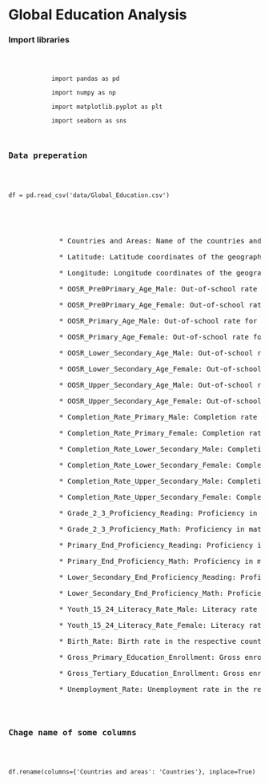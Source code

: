 <h1 style="">Global Education Analysis</h1>
<div class="container">
    <h3>Import libraries</h3><br>
        <pre><code id="code-block">
            import pandas as pd<br>
            import numpy as np<br>
            import matplotlib.pyplot as plt<br>
            import seaborn as sns
        </code>
    <h3>Data preperation</h3>
        <pre><code>df = pd.read_csv('data/Global_Education.csv')</code></pre>
        <p>
            * Countries and Areas: Name of the countries and areas.<br>
            * Latitude: Latitude coordinates of the geographical location.<br>
            * Longitude: Longitude coordinates of the geographical location.<br>
            * OOSR_Pre0Primary_Age_Male: Out-of-school rate for pre-primary age males.<br>
            * OOSR_Pre0Primary_Age_Female: Out-of-school rate for pre-primary age females.<br>
            * OOSR_Primary_Age_Male: Out-of-school rate for primary age males.<br>
            * OOSR_Primary_Age_Female: Out-of-school rate for primary age females.<br>
            * OOSR_Lower_Secondary_Age_Male: Out-of-school rate for lower secondary age males.<br>
            * OOSR_Lower_Secondary_Age_Female: Out-of-school rate for lower secondary age females.<br>
            * OOSR_Upper_Secondary_Age_Male: Out-of-school rate for upper secondary age males.<br>
            * OOSR_Upper_Secondary_Age_Female: Out-of-school rate for upper secondary age females.<br>
            * Completion_Rate_Primary_Male: Completion rate for primary education among males.<br>
            * Completion_Rate_Primary_Female: Completion rate for primary education among females.<br>
            * Completion_Rate_Lower_Secondary_Male: Completion rate for lower secondary education among males.<br>
            * Completion_Rate_Lower_Secondary_Female: Completion rate for lower secondary education among females.<br>
            * Completion_Rate_Upper_Secondary_Male: Completion rate for upper secondary education among males.<br>
            * Completion_Rate_Upper_Secondary_Female: Completion rate for upper secondary education among females.<br>
            * Grade_2_3_Proficiency_Reading: Proficiency in reading for grade 2-3 students.<br>
            * Grade_2_3_Proficiency_Math: Proficiency in math for grade 2-3 students.<br>
            * Primary_End_Proficiency_Reading: Proficiency in reading at the end of primary education.<br>
            * Primary_End_Proficiency_Math: Proficiency in math at the end of primary education.<br>
            * Lower_Secondary_End_Proficiency_Reading: Proficiency in reading at the end of lower secondary education.<br>
            * Lower_Secondary_End_Proficiency_Math: Proficiency in math at the end of lower secondary education.<br>
            * Youth_15_24_Literacy_Rate_Male: Literacy rate among male youths aged 15-24.<br>
            * Youth_15_24_Literacy_Rate_Female: Literacy rate among female youths aged 15-24.<br>
            * Birth_Rate: Birth rate in the respective countries/areas.<br>
            * Gross_Primary_Education_Enrollment: Gross enrollment in primary education.<br>
            * Gross_Tertiary_Education_Enrollment: Gross enrollment in tertiary education.<br>
            * Unemployment_Rate: Unemployment rate in the respective countries/areas.<br></p>
     <h3>Chage name of some columns</h3>
     <pre><code>df.rename(columns={'Countries and areas': 'Countries'}, inplace=True)</code></pre>
</div>


